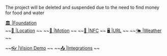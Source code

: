 The project will be deleted and suspended due to the need to find money for food and water

[🏛️ |Foundation](https://github.com/The-Wand/Foundation)   
~~[🔖 |Location](https://github.com/The-Wand/Location)   ~~
~~[🏃 |Motion](https://github.com/The-Wand/Motion)   ~~
~~[📡 |NFC](https://github.com/The-Wand/NFC)   ~~
[🖥️ |URL](https://github.com/The-Wand/URL)   ~~
~~[🌤️ |Weather](https://github.com/The-Wand/Weather)   ~~

~~[👓 |Vision Demo](https://github.com/The-Wand/Vision-Demo)   ~~
~~[📤 |Integrations](https://github.com/The-Wand/Solutions)   ~~

